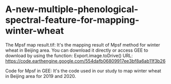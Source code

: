 # A-new-multiple-phenological-spectral-feature-for-mapping-winter-wheat
The Mpsf map result.tif: It's the mapping result of Mpsf method for winter wheat in Beijing area. You can download it directly or access GEE to download by using the function: Export.image.toDrive() URL: https://code.earthengine.google.com/554dafb06809917ee3bf8a6ab11f3b26
  
Code for Mpsf in GEE: It's the code used in our study to map winter wheat in Beijing area for 2019 and 2020. 
